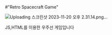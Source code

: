 #"Retro Spacecraft Game"

![Uploading 스크린샷 2023-11-20 오후 2.31.14.png…]()



JS,HTML를 이용한 우주선 게임입니다
